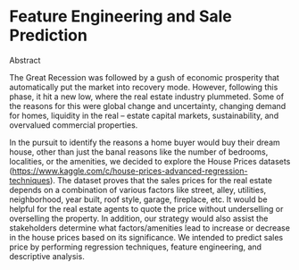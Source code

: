 # Feature Engineering and Sale Prediction

Abstract

The Great Recession was followed by a gush of economic prosperity that automatically put the market into recovery mode. However, following this phase, it hit a new low, where the real estate industry plummeted. Some of the reasons for this were global change and uncertainty, changing demand for homes, liquidity in the real – estate capital markets, sustainability, and overvalued commercial properties.

In the pursuit to identify the reasons a home buyer would buy their dream house, other than just the banal reasons like the number of bedrooms, localities, or the amenities, we decided to explore the House Prices datasets (https://www.kaggle.com/c/house-prices-advanced-regression-techniques). The dataset proves that the sales prices for the real estate depends on a combination of various factors like street, alley, utilities, neighborhood, year built, roof style, garage, fireplace, etc. It would be helpful for the real estate agents to quote the price without underselling or overselling the property. In addition, our strategy would also assist the stakeholders determine what factors/amenities lead to increase or decrease in the house prices based on its significance. We intended to predict sales price by performing regression techniques, feature engineering, and descriptive analysis.

